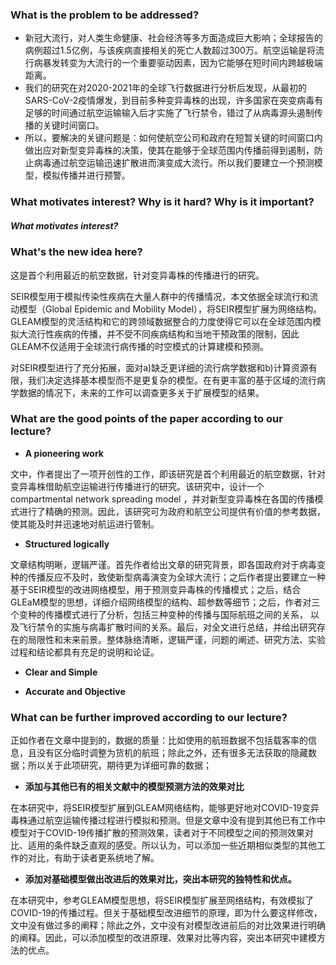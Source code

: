 ###  What is the problem to be addressed?

- 新冠大流行，对人类生命健康、社会经济等多方面造成巨大影响；全球报告的病例超过1.5亿例，与该疾病直接相关的死亡人数超过300万。航空运输是将流行病暴发转变为大流行的一个重要驱动因素，因为它能够在短时间内跨越极端距离。
- 我们的研究在对2020-2021年的全球飞行数据进行分析后发现，从最初的SARS-CoV-2疫情爆发，到目前多种变异毒株的出现，许多国家在突变病毒有足够的时间通过航空运输输入后才实施了飞行禁令，错过了从病毒源头遏制传播的关键时间窗口。
- 所以，要解决的关键问题是：如何使航空公司和政府在短暂关键的时间窗口内做出应对新型变异毒株的决策，使其在能够于全球范围内传播前得到遏制，防止病毒通过航空运输迅速扩散进而演变成大流行。所以我们要建立一个预测模型，模拟传播并进行预警。



### **What motivates interest? Why is it hard? Why is it important?**

##### What motivates interest?





### What's the new idea here?

这是首个利用最近的航空数据，针对变异毒株的传播进行的研究。

SEIR模型用于模拟传染性疾病在大量人群中的传播情况，本文依据全球流行和流动模型（Global Epidemic and Mobility Model），将SEIR模型扩展为网络结构。GLEAM模型的灵活结构和它的跨领域数据整合的力度使得它可以在全球范围内模拟大流行性疾病的传播，并不受不同疾病结构和当地干预政策的限制，因此GLEAM不仅适用于全球流行病传播的时空模式的计算建模和预测。

对SEIR模型进行了充分拓展，面对a)缺乏更详细的流行病学数据和b)计算资源有限，我们决定选择基本模型而不是更复杂的模型。在有更丰富的基于区域的流行病学数据的情况下，未来的工作可以调查更多关于扩展模型的结果。





### **What are the good points of the paper according to our lecture?**

- **A pioneering work**

文中，作者提出了一项开创性的工作，即该研究是首个利用最近的航空数据，针对变异毒株借助航空运输进行传播进行的研究。该研究中，设计一个compartmental network spreading model ，并对新型变异毒株在各国的传播模式进行了精确的预测。因此，该研究可为政府和航空公司提供有价值的参考数据，使其能及时并迅速地对航运进行管制。

- **Structured logically**

文章结构明晰，逻辑严谨。首先作者给出文章的研究背景，即各国政府对于病毒变种的传播反应不及时，致使新型病毒演变为全球大流行；之后作者提出要建立一种基于SEIR模型的改进网络模型，用于预测变异毒株的传播模式；之后，结合GLEaM模型的思想，详细介绍网络模型的结构、超参数等细节；之后，作者对三个变种的传播模式进行了分析，包括三种变种的传播与国际航班之间的关系， 以及飞行禁令的实施与病毒扩散时间的关系。最后，对全文进行总结，并给出研究存在的局限性和未来前景。整体脉络清晰，逻辑严谨，问题的阐述、研究方法、实验过程和结论都具有充足的说明和论证。

- **Clear and Simple**



- **Accurate and Objective**





### What can be further improved according to our lecture?

正如作者在文章中提到的，数据的质量：比如使用的航班数据不包括载客率的信息，且没有区分临时调整为货机的航班；除此之外，还有很多无法获取的隐藏数据；所以关于此项研究，期待更为详细可靠的数据；

- **添加与其他已有的相关文献中的模型预测方法的效果对比**

在本研究中，将SEIR模型扩展到GLEAM网络结构，能够更好地对COVID-19变异毒株通过航空运输传播过程进行模拟和预测。但是文章中没有提到其他已有工作中模型对于COVID-19传播扩散的预测效果，读者对于不同模型之间的预测效果对比、适用的条件缺乏直观的感受。所以认为，可以添加一些近期相似类型的其他工作的对比，有助于读者更系统地了解。

- **添加对基础模型做出改进后的效果对比，突出本研究的独特性和优点。**

在本研究中，参考GLEAM模型思想，将SEIR模型扩展至网络结构，有效模拟了COVID-19的传播过程。但关于基础模型改进细节的原理，即为什么要这样修改，文中没有做过多的阐释；除此之外，文中没有对模型改进前后的对比效果进行明确的阐释。因此，可以添加模型的改进原理、效果对比等内容，突出本研究中建模方法的优点。